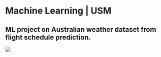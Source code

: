 # Machine Learning | USM
## ML project on Australian weather dataset from flight schedule prediction.
<img src="http://campusonline.usm.my/assets/ppkt/img/usm-crest.png" />
